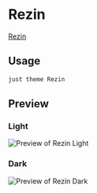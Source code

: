 # Rezin

[Rezin](https://github.com/NicolasGHS)

## Usage

```bash
just theme Rezin
```

## Preview

### Light

![Preview of Rezin Light](preview-light.png)

### Dark

![Preview of Rezin Dark](preview-dark.png)

